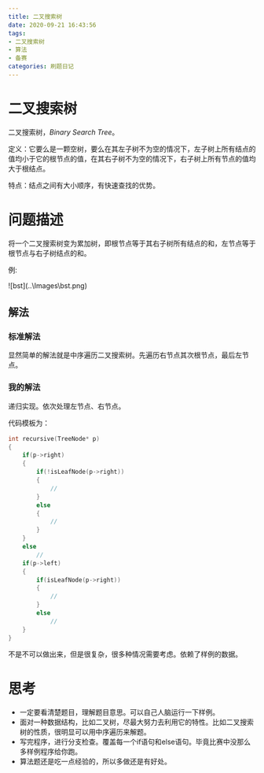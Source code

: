 ```yaml
---
title: 二叉搜索树
date: 2020-09-21 16:43:56
tags: 
- 二叉搜索树
- 算法
- 备赛
categories: 刷题日记
---
```


# 二叉搜索树

二叉搜索树，*Binary Search Tree*。

定义：它要么是一颗空树，要么在其左子树不为空的情况下，左子树上所有结点的值均小于它的根节点的值，在其右子树不为空的情况下，右子树上所有节点的值均大于根结点。

特点：结点之间有大小顺序，有快速查找的优势。

# 问题描述

将一个二叉搜索树变为累加树，即根节点等于其右子树所有结点的和，左节点等于根节点与右子树结点的和。

<!--more-->

例:

<div align=left>![bst](..\Images\bst.png)

## 解法

### 标准解法

显然简单的解法就是中序遍历二叉搜索树。先遍历右节点其次根节点，最后左节点。

### 我的解法

递归实现。依次处理左节点、右节点。

代码模板为：

~~~c++
int recursive(TreeNode* p)
{
    if(p->right)
    {
        if(!isLeafNode(p->right))
        {
            //
		}
        else
        {
            //
        }
	}
    else
        //
    if(p->left)
    {
        if(isLeafNode(p->right))
        {
            //
        }
        else
            //
    }
}
~~~

不是不可以做出来，但是很复杂，很多种情况需要考虑。依赖了样例的数据。

# 思考

* 一定要看清楚题目，理解题目意思。可以自己人脑运行一下样例。
* 面对一种数据结构，比如二叉树，尽最大努力去利用它的特性。比如二叉搜索树的性质，很明显可以用中序遍历来解题。
* 写完程序，进行分支检查。覆盖每一个if语句和else语句。毕竟比赛中没那么多样例程序给你跑。
* 算法题还是吃一点经验的，所以多做还是有好处。

